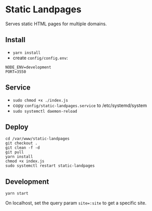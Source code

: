 # Static Landpages

Serves static HTML pages for multiple domains.

## Install
* `yarn install`
* create `config/config.env`:
```
NODE_ENV=development
PORT=3550
```

## Service
* `sudo chmod +x ./index.js`
* copy `config/static-landpages.service` to /etc/systemd/system
* `sudo systemctl daemon-reload`

## Deploy
```
cd /var/www/static-landpages
git checkout .
git clean -f -d
git pull
yarn install
chmod +x index.js
sudo systemctl restart static-landpages
```

## Development
```
yarn start
```
On localhost, set the query param `site=:site` to get a specific site.
